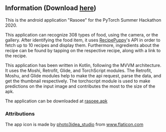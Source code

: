 ## Information (Download [here](https://github.com/ameyalaad/Rasoee/releases/download/v1.0/rasoee.apk))
This is the android application "Rasoee" for the PyTorch Summer Hackathon 2020.

This application can recognize 308 types of food, using the camera, or the gallery. After identifying the food item, it uses [RecipePuppy](http://www.recipepuppy.com/about/api/)'s API in order to fetch up to 10 recipes and display them. 
Furthermore, ingredients about the recipe can be found by tapping on the respective recipe, along with a link to the recipe.

This application has been written in Kotlin, following the MVVM architecture. It uses the Moshi, Retrofit, Glide, and TorchScript modules. 
The Retrofit, Moshu, and Glide modules help to make the api request, parse the data, and get the thumbnail respectively.
The torchscript module is used to make predictions on the input image and contributes the most to the size of the apk.

The application can be downloaded at [rasoee.apk](https://github.com/ameyalaad/Rasoee/releases/download/v1.0/rasoee.apk)

### Attributions
<div>The app icon is made by <a href="https://www.flaticon.com/free-icon/breakfast_926255" title="photo3idea_studio">photo3idea_studio</a> from <a href="https://www.flaticon.com/" title="Flaticon">www.flaticon.com</a></div>
